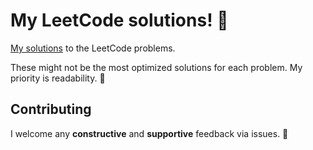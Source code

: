 # My LeetCode solutions! 🚀

[My solutions](https://leetcode.com/Adrien-LUDWIG/) to the LeetCode problems.

These might not be the most optimized solutions for each problem. My priority is
readability. 🥸

## Contributing

I welcome any **constructive** and **supportive** feedback via issues. 🥳

